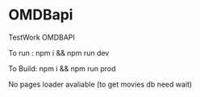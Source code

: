 # OMDBapi
TestWork OMDBAPI


To run : npm i && npm run dev


To Build: npm i && npm run prod

No pages loader avaliable (to get movies db need wait)
